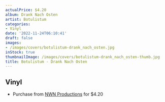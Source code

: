 ```yaml
---
actualPrice: $4.20
album: Drank Nach Osten
artist: Botulistum
categories:
- Vinyl
date: '2022-11-24T06:10:41'
draft: false
images:
- /images/covers/botulistum-drank_nach_osten.jpg
inStock: true
thumbnailImage: /images/covers/botulistum-drank_nach_osten-thumb.jpg
title: Botulistum - Drank Nach Osten
---
```


## Vinyl
* Purchase from [NWN Productions](http://shop.nwnprod.com/index.php?route=product/product&path=76&product_id=10995&sort=pd.name&order=ASC) for $4.20

